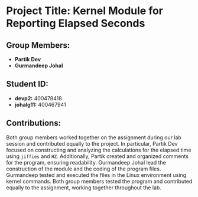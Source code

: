 

# Project Title: Kernel Module for Reporting Elapsed Seconds

## Group Members:
- **Partik Dev** 
- **Gurmandeep Johal**

## Student ID:
- **devp2:** 400478418
- **johalg11:** 400467941

## Contributions:
Both group members worked together on the assignment during our lab session and contributed equally to the project. In particular, Partik Dev focused on constructing and analyzing the calculations for the elapsed time using `jiffies` and `HZ`. Additionally, Partik created and organized comments for the program, ensuring readability. 
Gurmandeep Johal lead the construction of the module and the coding of the program files. Gurmandeep tested and executed the files in the Linux environment using kernel commands. Both group members tested the program and contributed equally to the assignment, working together throughout the lab.
